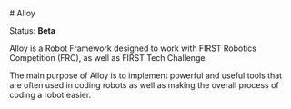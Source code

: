                                                                                                                                                                                                                                                                                                                                    # Alloy

Status: **Beta**


Alloy is a Robot Framework designed to work with FIRST Robotics Competition (FRC), as well as FIRST Tech Challenge

The main purpose of Alloy is to implement powerful and useful  tools that are often used in coding robots as well 
as making the overall process of coding a robot easier.